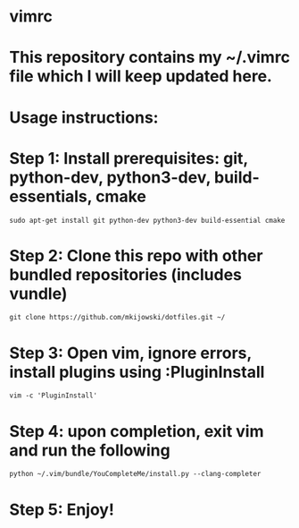 # vimrc
# This repository contains my ~/.vimrc file which I will keep updated here.
# Usage instructions:
# 
# Step 1: Install prerequisites: git, python-dev, python3-dev, build-essentials, cmake
```
sudo apt-get install git python-dev python3-dev build-essential cmake
```
# Step 2: Clone this repo with other bundled repositories (includes vundle)
```
git clone https://github.com/mkijowski/dotfiles.git ~/
```
# Step 3: Open vim, ignore errors, install plugins using :PluginInstall
```
vim -c 'PluginInstall'
```
# Step 4: upon completion, exit vim and run the following
```
python ~/.vim/bundle/YouCompleteMe/install.py --clang-completer
```
# Step 5: Enjoy!
